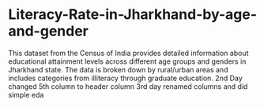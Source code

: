 # Literacy-Rate-in-Jharkhand-by-age-and-gender
This dataset from the Census of India provides detailed information about educational attainment levels across different age groups and genders in Jharkhand state. The data is broken down by rural/urban areas and includes categories from illiteracy through graduate education.
2nd Day
changed 5th column to header column
3rd day
renamed columns and did simple eda